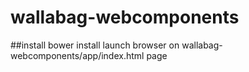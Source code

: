 # wallabag-webcomponents

##install
bower install
launch browser on wallabag-webcomponents/app/index.html page
